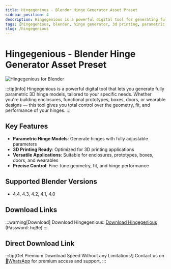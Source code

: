 ```yaml
---
title: Hingegenious - Blender Hinge Generator Asset Preset
sidebar_position: 4
description: Hingegenious is a powerful digital tool for generating fully parametric 3D hinge models in Blender, perfect for 3D printing applications.
tags: [hingegenious, blender, hinge generator, 3d printing, parametric modeling, blender asset]
slug: /hingegenious
---
```

<!--Above is frontmatter Part-generate depend on content meet Google Seo, you need to balance automation efficiency with Google’s core ranking factors—especially E-E-A-T (Experience, Expertise, Authoritativeness, Trustworthiness), -->

<!--First Part-This is Title -->
# Hingegenious - Blender Hinge Generator Asset Preset

<!--Second Part-This is First Banner -->
![Hingegenious for Blender](https://www.gfxcamp.com/wp-content/uploads/2025/08/Hingegenious.jpg)

:::tip[info]
Hingegenious is a powerful digital tool that lets you generate fully parametric 3D hinge models, tailored to your specific needs. Whether you're building enclosures, functional prototypes, boxes, doors, or wearable designs — this tool gives you total control over the geometry, fit, and performance of your hinges.
:::

## Key Features

- **Parametric Hinge Models**: Generate hinges with fully adjustable parameters
- **3D Printing Ready**: Optimized for 3D printing applications
- **Versatile Applications**: Suitable for enclosures, prototypes, boxes, doors, and wearables
- **Precise Control**: Fine-tune geometry, fit, and hinge performance

## Supported Blender Versions

- 4.4, 4.3, 4.2, 4.1, 4.0

## Download Links
:::warning[Download]
Download Hingegenious:
[Download Hingegenious](https://pan.baidu.com/s/1fmGoc18iHoNTvXv_zi24Bg?pwd=hq9e) (Password: hq9e)
:::
## Direct Download Link
:::tip[Get Premium Download Speed Without any Limitations!]
Contact us on [💬WhatsApp](https://wa.me/+8613237610083) for premium  access and support.
:::